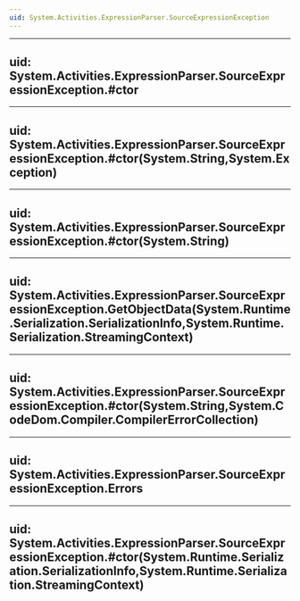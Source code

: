 ```yaml
---
uid: System.Activities.ExpressionParser.SourceExpressionException
---
```


---
uid: System.Activities.ExpressionParser.SourceExpressionException.#ctor
---

---
uid: System.Activities.ExpressionParser.SourceExpressionException.#ctor(System.String,System.Exception)
---

---
uid: System.Activities.ExpressionParser.SourceExpressionException.#ctor(System.String)
---

---
uid: System.Activities.ExpressionParser.SourceExpressionException.GetObjectData(System.Runtime.Serialization.SerializationInfo,System.Runtime.Serialization.StreamingContext)
---

---
uid: System.Activities.ExpressionParser.SourceExpressionException.#ctor(System.String,System.CodeDom.Compiler.CompilerErrorCollection)
---

---
uid: System.Activities.ExpressionParser.SourceExpressionException.Errors
---

---
uid: System.Activities.ExpressionParser.SourceExpressionException.#ctor(System.Runtime.Serialization.SerializationInfo,System.Runtime.Serialization.StreamingContext)
---
